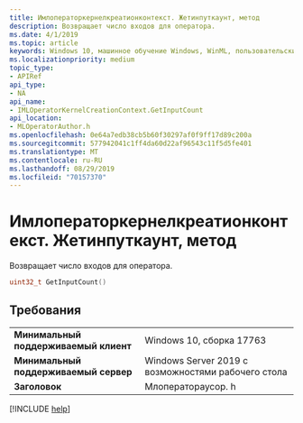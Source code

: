 ```yaml
---
title: Имлоператоркернелкреатионконтекст. Жетинпуткаунт, метод
description: Возвращает число входов для оператора.
ms.date: 4/1/2019
ms.topic: article
keywords: Windows 10, машинное обучение Windows, WinML, пользовательские операторы, Жетинпуткаунт
ms.localizationpriority: medium
topic_type:
- APIRef
api_type:
- NA
api_name:
- IMLOperatorKernelCreationContext.GetInputCount
api_location:
- MLOperatorAuthor.h
ms.openlocfilehash: 0e64a7edb38cb5b60f30297af0f9ff17d89c200a
ms.sourcegitcommit: 577942041c1ff4da60d22af96543c11f5d5fe401
ms.translationtype: MT
ms.contentlocale: ru-RU
ms.lasthandoff: 08/29/2019
ms.locfileid: "70157370"
---
```

# <a name="imloperatorkernelcreationcontextgetinputcount-method"></a>Имлоператоркернелкреатионконтекст. Жетинпуткаунт, метод

Возвращает число входов для оператора.

```cpp
uint32_t GetInputCount()
```

## <a name="requirements"></a>Требования

| | |
|-|-|
| **Минимальный поддерживаемый клиент** | Windows 10, сборка 17763 |
| **Минимальный поддерживаемый сервер** | Windows Server 2019 с возможностями рабочего стола |
| **Заголовок** | Млоператораусор. h |

[!INCLUDE [help](../../includes/get-help.md)]

